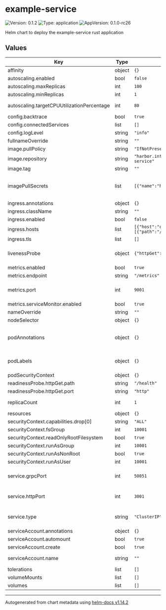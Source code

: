 # example-service

![Version: 0.1.2](https://img.shields.io/badge/Version-0.1.2-informational?style=flat-square) ![Type: application](https://img.shields.io/badge/Type-application-informational?style=flat-square) ![AppVersion: 0.1.0-rc26](https://img.shields.io/badge/AppVersion-0.1.0--rc26-informational?style=flat-square)

Helm chart to deploy the example-service rust application

## Values

| Key | Type | Default | Description |
|-----|------|---------|-------------|
| affinity | object | `{}` |  |
| autoscaling.enabled | bool | `false` | Enable/Disable Autoscaling |
| autoscaling.maxReplicas | int | `100` | Maximum number of replicas to maintain. |
| autoscaling.minReplicas | int | `1` | Minimum number of replicas to maintain. |
| autoscaling.targetCPUUtilizationPercentage | int | `80` | Target CPU utilization percentage to scale pods. This is a value between 0 and 100. |
| config.backtrace | bool | `true` | Decide whether backtrace is displayed when failing |
| config.connectedServices | list | `[]` | Urls to connected services via gRPC |
| config.logLevel | string | `"info"` | Log level of the application |
| fullnameOverride | string | `""` |  |
| image.pullPolicy | string | `"IfNotPresent"` | This sets the pull policy for images. |
| image.repository | string | `"harbor.internal.roxxas96.net/example-app/example-service"` |  |
| image.tag | string | `""` | Overrides the image tag whose default is the chart appVersion. |
| imagePullSecrets | list | `[{"name":"harbor-credentials"}]` | This is for the secrets for pulling an image from a private repository more information can be found here: https://kubernetes.io/docs/tasks/configure-pod-container/pull-image-private-registry/ |
| ingress.annotations | object | `{}` | Annotations that will be added to the ingress resource |
| ingress.className | string | `""` | Used to select the ingress controller that will manage the ingress |
| ingress.enabled | bool | `false` | Enable/Disable Ingress |
| ingress.hosts | list | `[{"host":"chart-example.local","paths":[{"path":"/","pathType":"ImplementationSpecific"}]}]` | Hosts that will be served by the ingress |
| ingress.tls | list | `[]` | TLS configuration for the ingress |
| livenessProbe | object | `{"httpGet":{"path":"/health","port":"http"}}` | This is to set up the liveness and readiness probes more information can be found here: https://kubernetes.io/docs/tasks/configure-pod-container/configure-liveness-readiness-startup-probes/ |
| metrics.enabled | bool | `true` | Enable/Disable metrics service endpoint |
| metrics.endpoint | string | `"/metrics"` | Set the metrics endpoint that prometheus will scrape |
| metrics.port | int | `9001` | This sets the metrics ports more information can be found here: https://kubernetes.io/docs/concepts/services-networking/service/#field-spec-ports |
| metrics.serviceMonitor.enabled | bool | `true` | Enable/Disable creation of a prometheus serviceMonitor |
| nameOverride | string | `""` | This is to override the chart name. |
| nodeSelector | object | `{}` |  |
| podAnnotations | object | `{}` | This is for setting Kubernetes Annotations to a Pod. For more information checkout: https://kubernetes.io/docs/concepts/overview/working-with-objects/annotations/ |
| podLabels | object | `{}` | This is for setting Kubernetes Labels to a Pod. For more information checkout: https://kubernetes.io/docs/concepts/overview/working-with-objects/labels/ |
| podSecurityContext | object | `{}` |  |
| readinessProbe.httpGet.path | string | `"/health"` |  |
| readinessProbe.httpGet.port | string | `"http"` |  |
| replicaCount | int | `1` | This will set the replicaset count more information can be found here: https://kubernetes.io/docs/concepts/workloads/controllers/replicaset/ |
| resources | object | `{}` |  |
| securityContext.capabilities.drop[0] | string | `"ALL"` |  |
| securityContext.fsGroup | int | `10001` |  |
| securityContext.readOnlyRootFilesystem | bool | `true` |  |
| securityContext.runAsGroup | int | `10001` |  |
| securityContext.runAsNonRoot | bool | `true` |  |
| securityContext.runAsUser | int | `10001` |  |
| service.grpcPort | int | `50051` | This sets the grpc ports more information can be found here: https://kubernetes.io/docs/concepts/services-networking/service/#field-spec-ports |
| service.httpPort | int | `3001` | This sets the http ports more information can be found here: https://kubernetes.io/docs/concepts/services-networking/service/#field-spec-ports |
| service.type | string | `"ClusterIP"` | This sets the service type more information can be found here: https://kubernetes.io/docs/concepts/services-networking/service/#publishing-services-service-types |
| serviceAccount.annotations | object | `{}` | Annotations to add to the service account |
| serviceAccount.automount | bool | `true` | Automatically mount a ServiceAccount's API credentials? |
| serviceAccount.create | bool | `true` | Specifies whether a service account should be created |
| serviceAccount.name | string | `""` | The name of the service account to use. If not set and create is true, a name is generated using the fullname template |
| tolerations | list | `[]` |  |
| volumeMounts | list | `[]` | Additional volumeMounts on the output Deployment definition. |
| volumes | list | `[]` | Additional volumes on the output Deployment definition. |

----------------------------------------------
Autogenerated from chart metadata using [helm-docs v1.14.2](https://github.com/norwoodj/helm-docs/releases/v1.14.2)
